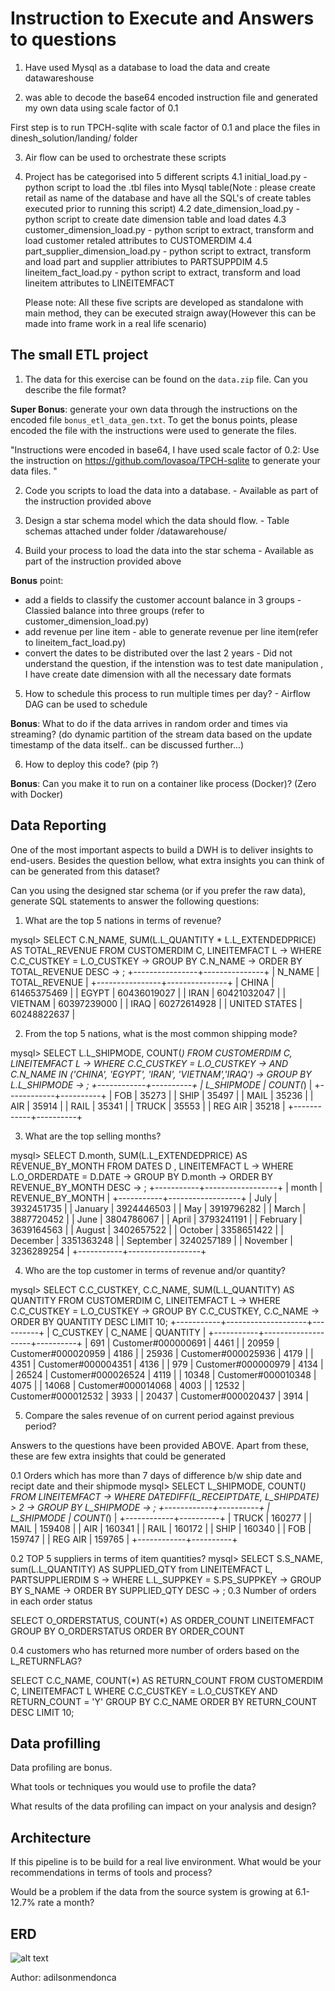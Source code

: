 # Instruction to Execute and Answers to questions

1. Have used Mysql as a database to load the data and create datawareshouse

2. was able to decode the base64 encoded instruction file and generated my own data using scale factor of 0.1

First step is to run TPCH-sqlite with scale factor of 0.1 and place the files in dinesh_solution/landing/ folder

3. Air flow can be used to orchestrate these scripts

4. Project has be categorised into 5 different scripts
   4.1 initial_load.py - python script to load the .tbl files into Mysql table(Note : please create retail as name of the database and have all the SQL's of create tables executed prior to running this script)
   4.2 date_dimension_load.py - python script to create date dimension table and load dates
   4.3 customer_dimension_load.py - python script to extract, transform and load customer retaled attributes to CUSTOMERDIM
   4.4 part_supplier_dimension_load.py - python script to extract, transform and load part and supplier attribiutes to PARTSUPPDIM
   4.5 lineitem_fact_load.py - python script to extract, transform and load lineitem attributes to LINEITEMFACT

   Please note: All these five scripts are developed as standalone with main method, they can be executed straign away(However this can be made into frame work in a real life scenario)

The small ETL project
--------- 

1. The data for this exercise can be found on the `data.zip` file. Can you describe the file format?

**Super Bonus**: generate your own data through the instructions on the encoded file `bonus_etl_data_gen.txt`.
To get the bonus points, please encoded the file with the instructions were used to generate the files.

"Instructions were encoded in base64, I have used scale factor of 0.2: Use the instruction on https://github.com/lovasoa/TPCH-sqlite to generate your data files.  "

2. Code you scripts to load the data into a database. - Available as part of the instruction provided above

3. Design a star schema model which the data should flow. - Table schemas attached under folder /datawarehouse/

4. Build your process to load the data into the star schema  - Available as part of the instruction provided above


**Bonus** point: 
- add a fields to classify the customer account balance in 3 groups - Classied balance into three groups (refer to customer_dimension_load.py)
- add revenue per line item - able to generate revenue per line item(refer to lineitem_fact_load.py)
- convert the dates to be distributed over the last 2 years - Did not understand the question, if the intenstion was to test date manipulation , I have create date dimension with all the necessary date formats

5. How to schedule this process to run multiple times per day? - Airflow DAG can be used to schedule
 
**Bonus**: What to do if the data arrives in random order and times via streaming? (do dynamic partition of the stream data based on the update timestamp of the data itself.. can be discussed further...)

6. How to deploy this code? (pip ?)

**Bonus**: Can you make it to run on a container like process (Docker)? (Zero with Docker)

Data Reporting
-------
One of the most important aspects to build a DWH is to deliver insights to end-users. Besides the question bellow, what extra insights you can think of can be generated from this dataset?

Can you using the designed star schema (or if you prefer the raw data), generate SQL statements to answer the following questions:




1. What are the top 5 nations in terms of revenue?

mysql> SELECT C.N_NAME, SUM(L.L_QUANTITY * L.L_EXTENDEDPRICE) AS TOTAL_REVENUE FROM CUSTOMERDIM C, LINEITEMFACT L
    -> WHERE C.C_CUSTKEY = L.O_CUSTKEY
    -> GROUP BY C.N_NAME 
    -> ORDER BY TOTAL_REVENUE DESC
    -> ;
+----------------+---------------+
| N_NAME         | TOTAL_REVENUE |
+----------------+---------------+
| CHINA          |   61465375469 |
| EGYPT          |   60436019027 |
| IRAN           |   60421032047 |
| VIETNAM        |   60397239000 |
| IRAQ           |   60272614928 |
| UNITED STATES  |   60248822637 |


2. From the top 5 nations, what is the most common shipping mode?

mysql> SELECT  L.L_SHIPMODE, COUNT(*) FROM CUSTOMERDIM C, LINEITEMFACT L
    -> WHERE C.C_CUSTKEY = L.O_CUSTKEY
    -> AND C.N_NAME IN ('CHINA', 'EGYPT', 'IRAN', 'VIETNAM','IRAQ')
    -> GROUP BY L.L_SHIPMODE
    -> ;
+------------+----------+
| L_SHIPMODE | COUNT(*) |
+------------+----------+
| FOB        |    35273 |
| SHIP       |    35497 |
| MAIL       |    35236 |
| AIR        |    35914 |
| RAIL       |    35341 |
| TRUCK      |    35553 |
| REG AIR    |    35218 |
+------------+----------+


3. What are the top selling months?

mysql> SELECT D.month, SUM(L.L_EXTENDEDPRICE) AS REVENUE_BY_MONTH FROM DATES D , LINEITEMFACT L
    -> WHERE  L.O_ORDERDATE = D.DATE
    -> GROUP BY D.month
    -> ORDER BY REVENUE_BY_MONTH DESC
    -> ;
+-----------+------------------+
| month     | REVENUE_BY_MONTH |
+-----------+------------------+
| July      |       3932451735 |
| January   |       3924446503 |
| May       |       3919796282 |
| March     |       3887720452 |
| June      |       3804786067 |
| April     |       3793241191 |
| February  |       3639164563 |
| August    |       3402657522 |
| October   |       3358651422 |
| December  |       3351363248 |
| September |       3240257189 |
| November  |       3236289254 |
+-----------+------------------+

4. Who are the top customer in terms of revenue and/or quantity?

mysql> SELECT C.C_CUSTKEY, C.C_NAME, SUM(L.L_QUANTITY) AS QUANTITY FROM CUSTOMERDIM C, LINEITEMFACT L
    -> WHERE C.C_CUSTKEY = L.O_CUSTKEY
    -> GROUP BY C.C_CUSTKEY, C.C_NAME
    -> ORDER BY QUANTITY DESC LIMIT 10;
+-----------+--------------------+----------+
| C_CUSTKEY | C_NAME             | QUANTITY |
+-----------+--------------------+----------+
|       691 | Customer#000000691 |     4461 |
|     20959 | Customer#000020959 |     4186 |
|     25936 | Customer#000025936 |     4179 |
|      4351 | Customer#000004351 |     4136 |
|       979 | Customer#000000979 |     4134 |
|     26524 | Customer#000026524 |     4119 |
|     10348 | Customer#000010348 |     4075 |
|     14068 | Customer#000014068 |     4003 |
|     12532 | Customer#000012532 |     3933 |
|     20437 | Customer#000020437 |     3914 |

5. Compare the sales revenue of on current period against previous period?

Answers to the questions have been provided ABOVE. Apart from these, these are few extra insights that could be generated

0.1 Orders which has more than 7 days of difference b/w ship date and recipt date and their shipmode
mysql> SELECT L_SHIPMODE, COUNT(*) FROM LINEITEMFACT
    -> WHERE DATEDIFF(L_RECEIPTDATE, L_SHIPDATE) > 2
    -> GROUP BY L_SHIPMODE
    -> ;
+------------+----------+
| L_SHIPMODE | COUNT(*) |
+------------+----------+
| TRUCK      |   160277 |
| MAIL       |   159408 |
| AIR        |   160341 |
| RAIL       |   160172 |
| SHIP       |   160340 |
| FOB        |   159747 |
| REG AIR    |   159765 |
+------------+----------+

0.2 TOP 5 suppliers in terms of item quantities?
mysql> SELECT S.S_NAME, sum(L.L_QUANTITY) AS SUPPLIED_QTY from LINEITEMFACT L, PARTSUPPLIERDIM S
    -> WHERE L.L_SUPPKEY = S.PS_SUPPKEY
    -> GROUP BY S_NAME
    -> ORDER BY SUPPLIED_QTY DESC
    -> ;
0.3 Number of orders in each order status

  SELECT O_ORDERSTATUS, COUNT(*) AS ORDER_COUNT LINEITEMFACT 
  GROUP BY O_ORDERSTATUS
  ORDER BY ORDER_COUNT

0.4 customers who has returned more number of orders based on the L_RETURNFLAG?

  SELECT  C.C_NAME, COUNT(*) AS RETURN_COUNT FROM CUSTOMERDIM C, LINEITEMFACT L
  WHERE C.C_CUSTKEY = L.O_CUSTKEY
  AND RETURN_COUNT = 'Y'
  GROUP BY  C.C_NAME
  ORDER BY RETURN_COUNT DESC LIMIT 10;



Data profilling
----   
Data profiling are bonus.

What tools or techniques you would use to profile the data?
 
What results of the data profiling can impact on your analysis and design?   



Architecture
-----
If this pipeline is to be build for a real live environment.
What would be your recommendations in terms of tools and process?

Would be a problem if the data from the source system is growing at 6.1-12.7% rate a month?



ERD
--
![alt text](erd.png "ERD")

Author: adilsonmendonca
